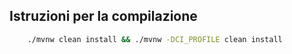 ## Istruzioni per la compilazione

```bash
    ./mvnw clean install && ./mvnw -DCI_PROFILE clean install
```



